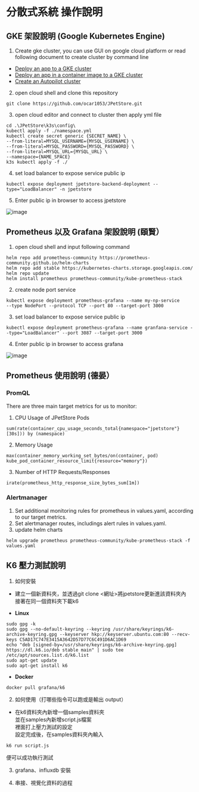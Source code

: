 # 分散式系統 操作說明

## GKE 架設說明 (Google Kubernetes Engine)
1. Create gke cluster, you can use GUI on google cloud platform or read following document to create cluster by command line

- [Deploy an app to a GKE cluster](https://cloud.google.com/kubernetes-engine/docs/deploy-app-cluster#create_cluster)
- [Deploy an app in a container image to a GKE cluster](https://cloud.google.com/kubernetes-engine/docs/quickstarts/deploy-app-container-image)
- [Create an Autopilot cluster](https://cloud.google.com/kubernetes-engine/docs/how-to/creating-an-autopilot-cluster)

2. open cloud shell and clone this repository
```
git clone https://github.com/ocar1053/JPetStore.git
```
3. open cloud editor and connect to cluster then apply yml file
```
cd .\JPetStore\k3s\config\
kubectl apply -f ./namespace.yml
kubectl create secret generic {SECRET_NAME} \
--from-literal=MYSQL_USERNAME={MYSQL_USERNAME} \
--from-literal=MYSQL_PASSWORD={MYSQL_PASSWORD} \
--from-literal=MYSQL_URL={MYSQL_URL} \
--namespace={NAME_SPACE}
k3s kubectl apply -f ./ 

```
4. set load balancer to expose service public ip
```
kubectl expose deployment jpetstore-backend-deployment --type="LoadBalancer" -n jpetstore
```
5. Enter public ip in browser to access jpetstore

![image](https://github.com/ocar1053/JPetStore/assets/64206644/6ecac045-92fb-4573-a93f-0a39d3d381e7)


## Prometheus 以及 Grafana 架設說明 (頤賢）

1. open cloud shell and input following command
```
helm repo add prometheus-community https://prometheus-community.github.io/helm-charts
helm repo add stable https://kubernetes-charts.storage.googleapis.com/
helm repo update
helm install prometheus prometheus-community/kube-prometheus-stack
```
2. create node port service
```
kubectl expose deployment prometheus-grafana --name my-np-service     --type NodePort --protocol TCP --port 80 --target-port 3000
```
3. set load balancer to expose service public ip
```
kubectl expose deployment prometheus-grafana --name granfana-service --type="LoadBalancer" --port 3087 --target-port 3000
```

4. Enter public ip in browser to access grafana

![image](https://github.com/ocar1053/JPetStore/assets/64206644/c3b253f5-90ac-4a51-a325-157e416445ef)



## Prometheus 使用說明 (德晏）
### PromQL
There are three main target metrics for us to monitor: 
1. CPU Usage of JPetStore Pods
```
sum(rate(container_cpu_usage_seconds_total{namespace="jpetstore"}[30s])) by (namespace)
```
2. Memory Usage
```
max(container_memory_working_set_bytes/on(container, pod) kube_pod_container_resource_limit{resource="memory"})
```
3. Number of HTTP Requests/Responses
```
irate(prometheus_http_response_size_bytes_sum[1m])
```

### Alertmanager
1. Set additional monitoring rules for prometheus in values.yaml, according to our target metrics.
2. Set alertmanager routes, includings alert rules in values.yaml.
3. update helm charts
```
helm upgrade prometheus prometheus-community/kube-prometheus-stack -f values.yaml
```


## K6 壓力測試說明
1. 如何安裝

* 建立一個新資料夾，並透過git clone <網址>將jpetstore更新進該資料夾內 \
接著在同一個資料夾下載k6

* **Linux**

```
sudo gpg -k
sudo gpg --no-default-keyring --keyring /usr/share/keyrings/k6-archive-keyring.gpg --keyserver hkp://keyserver.ubuntu.com:80 --recv-keys C5AD17C747E3415A3642D57D77C6C491D6AC1D69
echo "deb [signed-by=/usr/share/keyrings/k6-archive-keyring.gpg] https://dl.k6.io/deb stable main" | sudo tee /etc/apt/sources.list.d/k6.list
sudo apt-get update
sudo apt-get install k6
```

* **Docker**
```
docker pull grafana/k6
```

2. 如何使用（打哪些指令可以跑或是輸出 output）

* 在k6資料夾內新增一個samples資料夾 \
並在samples內新增script.js檔案 \
裡面打上壓力測試的設定 \
設定完成後，在samples資料夾內輸入
```
k6 run script.js
```
便可以成功執行測試

3. grafana、influxdb 安裝

4. 串接、視覺化資料的過程

